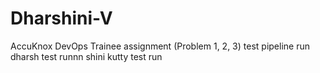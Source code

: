 # Dharshini-V
AccuKnox DevOps Trainee assignment (Problem 1, 2, 3)
test pipeline run
dharsh test runnn
shini kutty test run
